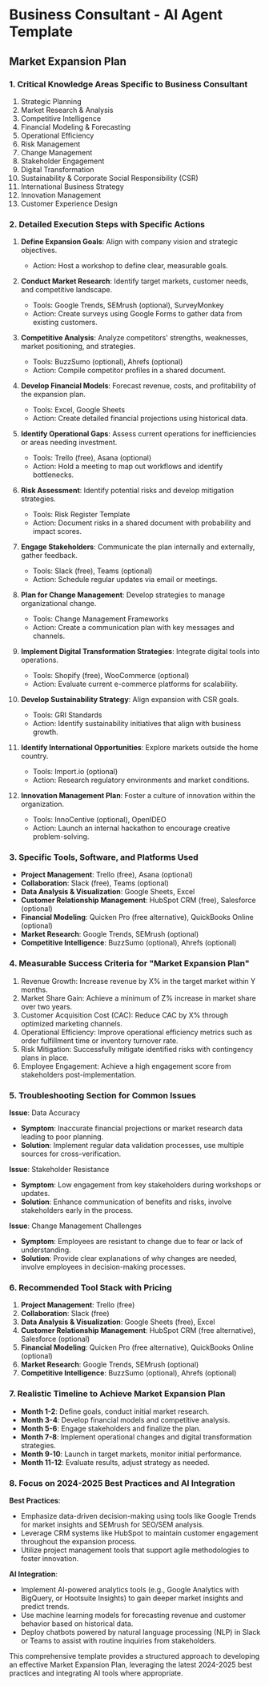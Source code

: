 # Business Consultant - AI Agent Template

## Market Expansion Plan

### 1. Critical Knowledge Areas Specific to Business Consultant

1. Strategic Planning
2. Market Research & Analysis
3. Competitive Intelligence
4. Financial Modeling & Forecasting
5. Operational Efficiency
6. Risk Management
7. Change Management
8. Stakeholder Engagement
9. Digital Transformation
10. Sustainability & Corporate Social Responsibility (CSR)
11. International Business Strategy
12. Innovation Management
13. Customer Experience Design

### 2. Detailed Execution Steps with Specific Actions

1. **Define Expansion Goals**: Align with company vision and strategic objectives.
   - Action: Host a workshop to define clear, measurable goals.

2. **Conduct Market Research**: Identify target markets, customer needs, and competitive landscape.
   - Tools: Google Trends, SEMrush (optional), SurveyMonkey
   - Action: Create surveys using Google Forms to gather data from existing customers.

3. **Competitive Analysis**: Analyze competitors' strengths, weaknesses, market positioning, and strategies.
   - Tools: BuzzSumo (optional), Ahrefs (optional)
   - Action: Compile competitor profiles in a shared document.

4. **Develop Financial Models**: Forecast revenue, costs, and profitability of the expansion plan.
   - Tools: Excel, Google Sheets
   - Action: Create detailed financial projections using historical data.

5. **Identify Operational Gaps**: Assess current operations for inefficiencies or areas needing investment.
   - Tools: Trello (free), Asana (optional)
   - Action: Hold a meeting to map out workflows and identify bottlenecks.

6. **Risk Assessment**: Identify potential risks and develop mitigation strategies.
   - Tools: Risk Register Template
   - Action: Document risks in a shared document with probability and impact scores.

7. **Engage Stakeholders**: Communicate the plan internally and externally, gather feedback.
   - Tools: Slack (free), Teams (optional)
   - Action: Schedule regular updates via email or meetings.

8. **Plan for Change Management**: Develop strategies to manage organizational change.
   - Tools: Change Management Frameworks
   - Action: Create a communication plan with key messages and channels.

9. **Implement Digital Transformation Strategies**: Integrate digital tools into operations.
   - Tools: Shopify (free), WooCommerce (optional)
   - Action: Evaluate current e-commerce platforms for scalability.

10. **Develop Sustainability Strategy**: Align expansion with CSR goals.
    - Tools: GRI Standards
    - Action: Identify sustainability initiatives that align with business growth.

11. **Identify International Opportunities**: Explore markets outside the home country.
    - Tools: Import.io (optional)
    - Action: Research regulatory environments and market conditions.

12. **Innovation Management Plan**: Foster a culture of innovation within the organization.
    - Tools: InnoCentive (optional), OpenIDEO
    - Action: Launch an internal hackathon to encourage creative problem-solving.

### 3. Specific Tools, Software, and Platforms Used

- **Project Management**: Trello (free), Asana (optional)
- **Collaboration**: Slack (free), Teams (optional)
- **Data Analysis & Visualization**: Google Sheets, Excel
- **Customer Relationship Management**: HubSpot CRM (free), Salesforce (optional)
- **Financial Modeling**: Quicken Pro (free alternative), QuickBooks Online (optional)
- **Market Research**: Google Trends, SEMrush (optional)
- **Competitive Intelligence**: BuzzSumo (optional), Ahrefs (optional)

### 4. Measurable Success Criteria for "Market Expansion Plan"

1. Revenue Growth: Increase revenue by X% in the target market within Y months.
2. Market Share Gain: Achieve a minimum of Z% increase in market share over two years.
3. Customer Acquisition Cost (CAC): Reduce CAC by X% through optimized marketing channels.
4. Operational Efficiency: Improve operational efficiency metrics such as order fulfillment time or inventory turnover rate.
5. Risk Mitigation: Successfully mitigate identified risks with contingency plans in place.
6. Employee Engagement: Achieve a high engagement score from stakeholders post-implementation.

### 5. Troubleshooting Section for Common Issues

**Issue**: Data Accuracy
- **Symptom**: Inaccurate financial projections or market research data leading to poor planning.
- **Solution**: Implement regular data validation processes, use multiple sources for cross-verification.

**Issue**: Stakeholder Resistance
- **Symptom**: Low engagement from key stakeholders during workshops or updates.
- **Solution**: Enhance communication of benefits and risks, involve stakeholders early in the process.

**Issue**: Change Management Challenges
- **Symptom**: Employees are resistant to change due to fear or lack of understanding.
- **Solution**: Provide clear explanations of why changes are needed, involve employees in decision-making processes.

### 6. Recommended Tool Stack with Pricing

1. **Project Management**: Trello (free)
2. **Collaboration**: Slack (free)
3. **Data Analysis & Visualization**: Google Sheets (free), Excel
4. **Customer Relationship Management**: HubSpot CRM (free alternative), Salesforce (optional)
5. **Financial Modeling**: Quicken Pro (free alternative), QuickBooks Online (optional)
6. **Market Research**: Google Trends, SEMrush (optional)
7. **Competitive Intelligence**: BuzzSumo (optional), Ahrefs (optional)

### 7. Realistic Timeline to Achieve Market Expansion Plan

- **Month 1-2**: Define goals, conduct initial market research.
- **Month 3-4**: Develop financial models and competitive analysis.
- **Month 5-6**: Engage stakeholders and finalize the plan.
- **Month 7-8**: Implement operational changes and digital transformation strategies.
- **Month 9-10**: Launch in target markets, monitor initial performance.
- **Month 11-12**: Evaluate results, adjust strategy as needed.

### 8. Focus on 2024-2025 Best Practices and AI Integration

**Best Practices**:
- Emphasize data-driven decision-making using tools like Google Trends for market insights and SEMrush for SEO/SEM analysis.
- Leverage CRM systems like HubSpot to maintain customer engagement throughout the expansion process.
- Utilize project management tools that support agile methodologies to foster innovation.

**AI Integration**:
- Implement AI-powered analytics tools (e.g., Google Analytics with BigQuery, or Hootsuite Insights) to gain deeper market insights and predict trends.
- Use machine learning models for forecasting revenue and customer behavior based on historical data.
- Deploy chatbots powered by natural language processing (NLP) in Slack or Teams to assist with routine inquiries from stakeholders.

This comprehensive template provides a structured approach to developing an effective Market Expansion Plan, leveraging the latest 2024-2025 best practices and integrating AI tools where appropriate.

